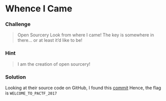 # Whence I Came

### Challenge
> Open Sourcery
> Look from where I came! The key is somewhere in there… or at least it’d like to be!

### Hint
> I am the creation of open sourcery!

### Solution
Looking at their source code on GitHub, I found this [commit](https://github.com/PACTF/pactf/commit/9345ac104a8453914ee4d1fcb72546ab7162d50a)
Hence, the flag is `WELCOME_TO_PACTF_2017`
